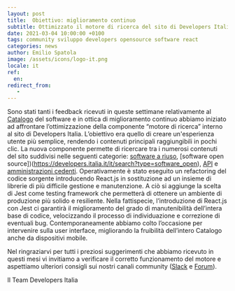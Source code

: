 ```yaml
---
layout: post
title:  Obiettivo: miglioramento continuo
subtitle: Ottimizzato il motore di ricerca del sito di Developers Italia e del Catalogo del software della PA
date: 2021-03-04 10:00:00 +0100
tags: community sviluppo developers opensource software react
categories: news
author: Emilio Spatola
image: /assets/icons/logo-it.png
locale: it
ref:
  en:
redirect_from:
   -
---
```


Sono stati tanti i feedback ricevuti in queste settimane relativamente al
[Catalogo](https://developers.italia.it/it/software) del software e in ottica
di miglioramento continuo abbiamo iniziato ad affrontare l’ottimizzazione della
componente “motore di ricerca” interno al sito di Developers Italia.
L’obiettivo era quello di creare un'esperienza utente più semplice, rendendo
i contenuti principali raggiungibili in pochi clic.
La nuova componente permette di ricercare tra i numerosi contenuti del sito
suddivisi nelle seguenti categorie: [software
a riuso](https://developers.italia.it/it/search?type=software_reuse), [software
open source])(https://developers.italia.it/it/search?type=software_open),
[API](https://developers.italia.it/it/api) e [amministrazioni
cedenti](https://developers.italia.it/it/pa). Operativamente è stato eseguito
un refactoring del codice sorgente introducendo React.js in sostituzione ad un
insieme di librerie di più difficile gestione e manutenzione. A ciò si aggiunge
la scelta di Jest come testing framework che permetterà di ottenere un ambiente
di produzione più solido e resiliente. Nella fattispecie, l’introduzione di
React.js con Jest ci garantirà il miglioramento del grado di manutenibilità
dell’intera base di codice, velocizzando il processo di individuazione
e correzione di eventuali bug.
Contemporaneamente abbiamo colto l’occasione per intervenire sulla user
interface, migliorando la fruibilità dell’intero Catalogo anche da dispositivi
mobile.

Nel ringraziarvi per tutti i preziosi suggerimenti che abbiamo ricevuto in
questi mesi vi invitiamo a verificare il corretto funzionamento del motore
e aspettiamo ulteriori consigli sui nostri canali community
([Slack](https://app.slack.com/client/T6C27AXE0/CJRSS5S9W)
e [Forum](https://forum.italia.it/c/software-open-source-per-la-pa/catalogo-foss/66)).

Il Team Developers Italia
